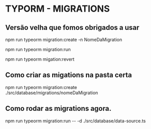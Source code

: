 # TYPORM - MIGRATIONS

## Versão velha que fomos obrigados a usar

npm run typeorm migration:create -n NomeDaMigration

npm run typeorm migration:run 

npm run typeorm migation:revert

## Como criar as migations na pasta certa
npm run typeorm migration:create ./src/database/migrations/nomeDaMigration

## Como rodar as migrations agora.

npm run typeorm migration:run -- -d ./src/database/data-source.ts

